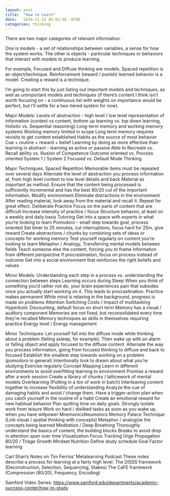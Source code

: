 ```yaml
---
layout: post
title:  "How to Learn"
date:   2018-12-22 05:02:46 -0700
categories: thinking
---
```


There are two major categories of relevant information.

One is models - a set of relationships between variables, a sense for how the system works.
The other is objects - particular techniques or behaviors that interact with models to produce learning.

For example, Focused and Diffuse thinking are models. Spaced repetition is an object/technique. Reinforcement (reward / punish) learned behavior is a model. Creating a reward is a technique.

I’m going to start this by just listing out important models and techniques, as well as unimportant models and techniques (if there’s content I think isn’t worth focusing on - a continuous list with weights on importance would be perfect, but I’ll settle for a two-tiered system for now).

Major Models:
Levels of abstraction - high level / low level representation of information (context vs content, bottom up learning vs. top down learning, Holistic vs. Sequential reasoning)
Long-term memory and working memory systems
Working memory limited in scope
Long term memory requires revisits to get content established
Habits as the source of most behavior
Cue + routine + reward + belief
Learning by doing as more effective than learning in abstract - learning as active or passive
Able to Recreate vs. Recall ability vs. Illusion of Competence
Outcome oriented vs. Process oriented
System 1 / System 2
Focused vs. Default Mode Thinking

Major Techniques:
Spaced Repetition
Memorable items must be repeated over several days
Alternate the level of abstraction you process information at, from high level context to low level details and back
Material as important as method. Ensure that the content being processed is sufficiently incremental and has the best 80/20 cut of the important information.
Modify environment
Eliminate distractions in the environment
After reading material, look away from the material and recall it. Repeat for great effect.
Deliberate Practice
Focus on the parts of content that are difficult
Increase intensity of practice / focus
Structure behavior, at least on a weekly and daily basis
Tutoring
Get into a space with experts in what you’re looking to learn
Pomodoro - small step towards goal, process oriented
Set timer to 25 minutes, cut interruptions, focus hard for 25m, give reward
Create abstractions / chunks by combining sets of ideas or concepts for working memory
Test yourself regularly on content you’re looking to learn
Metaphor / Analogy, Transferring mental models between fields
Teach someone else the content, forcing you to frame information from different perspective
If procrastination, focus on process instead of outcome
Get into a social environment that reinforces the right beliefs and values

Minor Models:
Understanding each step in a process vs. understanding the connection between steps
Learning occurs during Sleep
When you think of something you’d rather not do, your brain experiences pain that subsides once you actually start working on it. This leads to procrastination.
Practice makes permanent
While mind is relaxing in the background, progress is made on problems
Attention Switching Costs / Impact of multitasking
Hyperbolic Discounting, default focus on short term
Memory has a visual / auditory component
Memories are not fixed, but reconsolidated every time they’re recalled
Memory techniques as skills in themselves requiring practice
Energy level / Energy management

Minor Techniques:
Let yourself fall into the diffuse mode while thinking about a problem (falling asleep, for example). Then wake up with an alarm or falling object and apply focused to the diffuse content.
Alternate the way you process information, going from focused thinking to diffuse and back to focused
Establish the smallest step towards working on a problem (pomodoro in general)
Intentionally look to dream about what you’re studying
Exercise regularly
Concept Mapping
Learn in different environments to avoid overfitting learning to environment
Promise a reward after a work session
Create a library of chunks / latticework of mental models
Overlearning (Putting in a ton of work in batch)
Interleaving content together to increase flexibility of understanding
Analyze the cue of damaging habits and avoid / change them.
Have a trigger-action plan when you catch yourself in the routine of a habit
Create an emotional reward for new habitual behavior
Plan quitting time on daily goals.
Strongly isolate work from leisure
Work on hard / disliked tasks as soon as you wake up, when you have willpower
MnemonicsNeumonics
Memory Palace Technique (Link visual / spatial thinking with concepts)
Metaphor / analogize the concepts being learned
Meditation / Deep Breathing
Thoroughly understand the basics of content, the building blocks
Breaks to avoid drop in attention span over time
Visualization
Focus Tracking
Urge Propagation
80/20 / Triage
Growth Mindset
Nutrition
Define study schedule
Goal Factor learning



Carl Shan’s Notes on Tim Ferriss’ Metalearning Podcast
These notes describe a process for learning at a fairly high level. 
The DISSS framework (Deconstruction, Selection, Sequencing, Stakes)
The CaFE framework (Compression (80/20), Frequency, Encoding)
 
Samford Video Series:
https://www.samford.edu/departments/academic-success-center/how-to-study
